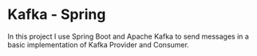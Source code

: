 # Kafka - Spring 

In this project I use Spring Boot and Apache Kafka to send messages in a basic implementation of Kafka Provider and Consumer.